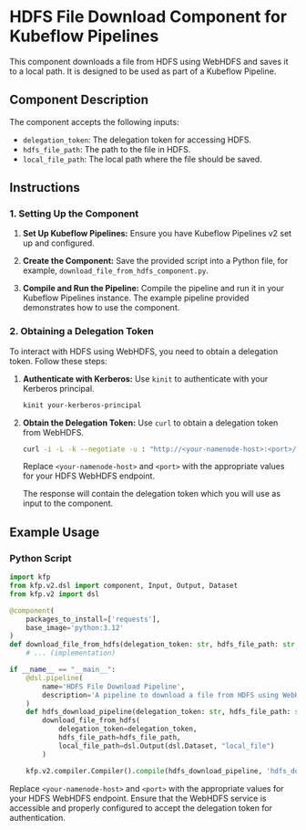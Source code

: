 # HDFS File Download Component for Kubeflow Pipelines

This component downloads a file from HDFS using WebHDFS and saves it to a local path. It is designed to be used as part of a Kubeflow Pipeline.

## Component Description

The component accepts the following inputs:
- `delegation_token`: The delegation token for accessing HDFS.
- `hdfs_file_path`: The path to the file in HDFS.
- `local_file_path`: The local path where the file should be saved.

## Instructions

### 1. Setting Up the Component

1. **Set Up Kubeflow Pipelines:**
   Ensure you have Kubeflow Pipelines v2 set up and configured.

2. **Create the Component:**
   Save the provided script into a Python file, for example, `download_file_from_hdfs_component.py`.

3. **Compile and Run the Pipeline:**
   Compile the pipeline and run it in your Kubeflow Pipelines instance. The example pipeline provided demonstrates how to use the component.

### 2. Obtaining a Delegation Token

To interact with HDFS using WebHDFS, you need to obtain a delegation token. Follow these steps:

1. **Authenticate with Kerberos:**
   Use `kinit` to authenticate with your Kerberos principal.

   ```bash
   kinit your-kerberos-principal
   ```

2. **Obtain the Delegation Token:**
   Use `curl` to obtain a delegation token from WebHDFS.

   ```bash
   curl -i -L -k --negotiate -u : "http://<your-namenode-host>:<port>/webhdfs/v1/?op=GETDELEGATIONTOKEN"
   ```

   Replace `<your-namenode-host>` and `<port>` with the appropriate values for your HDFS WebHDFS endpoint.

   The response will contain the delegation token which you will use as input to the component.

## Example Usage

### Python Script

```python
import kfp
from kfp.v2.dsl import component, Input, Output, Dataset
from kfp.v2 import dsl

@component(
    packages_to_install=['requests'],
    base_image='python:3.12'
)
def download_file_from_hdfs(delegation_token: str, hdfs_file_path: str, local_file_path: Output[Dataset]):
    # ... (implementation)

if __name__ == "__main__":
    @dsl.pipeline(
        name='HDFS File Download Pipeline',
        description='A pipeline to download a file from HDFS using WebHDFS'
    )
    def hdfs_download_pipeline(delegation_token: str, hdfs_file_path: str):
        download_file_from_hdfs(
            delegation_token=delegation_token,
            hdfs_file_path=hdfs_file_path,
            local_file_path=dsl.Output(dsl.Dataset, "local_file")
        )

    kfp.v2.compiler.Compiler().compile(hdfs_download_pipeline, 'hdfs_download_pipeline.yaml')
```

Replace `<your-namenode-host>` and `<port>` with the appropriate values for your HDFS WebHDFS endpoint. Ensure that the WebHDFS service is accessible and properly configured to accept the delegation token for authentication.
